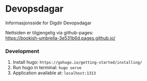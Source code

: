 # Devopsdagar
Informasjonsside for Digdir Devopsdagar

Nettsiden er tilgjengelig via github-pages:   
https://bookish-umbrella-3e531b6d.pages.github.io/ 

### Development
1. Install hugo: `https://gohugo.io/getting-started/installing/`
2. Run hugo in terminal: `hugo serve`
3. Application available at: `localhost:1313`







